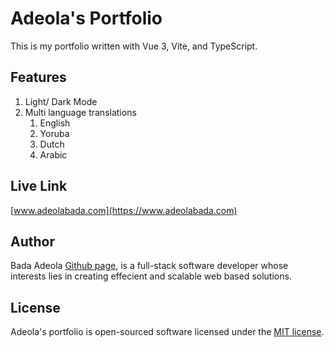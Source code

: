# Adeola's Portfolio

This is my portfolio written with Vue 3, Vite, and TypeScript.

## Features

1. Light/ Dark Mode
2. Multi language translations         
    1) English
    2) Yoruba
    3) Dutch
    4) Arabic

## Live Link 

[www.adeolabada.com](https://www.adeolabada.com)

## Author

Bada Adeola [Github page](https://github.com/codeDeeAi), is a full-stack software developer whose interests lies in creating
effecient and scalable web based solutions.

## License

Adeola's portfolio is open-sourced software licensed under the [MIT license](https://opensource.org/licenses/MIT).
